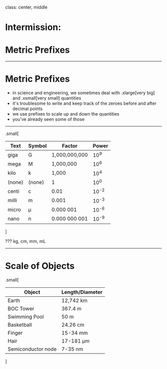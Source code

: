 [//]: # "slide Markdown for remark"

class: center, middle

# Intermission:

# Metric Prefixes

---

# Metric Prefixes

- in science and engineering, we sometimes deal with .xlarge[very big] and .xsmall[very small] quantities
- it's troublesome to write and keep track of the zeroes before and after decimal points
- we use prefixes to scale up and down the quantities
- you've already seen some of those

---

.small[

| Text   | Symbol | Factor        | Power          |
| ------ | ------ | ------------- | -------------- |
| giga   | G      | 1,000,000,000 | 10<sup>9<sup>  |
| mega   | M      | 1,000,000     | 10<sup>6<sup>  |
| kilo   | k      | 1,000         | 10<sup>4<sup>  |
| (none) | (none) | 1             | 10<sup>0<sup>  |
| centi  | c      | 0.01          | 10<sup>-2<sup> |
| milli  | m      | 0.001         | 10<sup>-3<sup> |
| micro  | μ      | 0.000 001     | 10<sup>-6<sup> |
| nano   | n      | 0.000 000 001 | 10<sup>-9<sup> |

]

???
kg, cm, mm, mL

---

# Scale of Objects

.small[

| Object             | Length/Diameter |
| ------------------ | --------------- |
| Earth              | 12,742 km       |
| BOC Tower          | 367.4 m         |
| Swimming Pool      | 50 m            |
| Basketball         | 24.26 cm        |
| Finger             | 15-34 mm        |
| Hair               | 17-181 µm       |
| Semiconductor node | 7-35 nm         |

]
